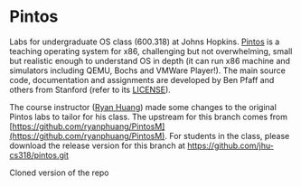 # Pintos
Labs for undergraduate OS class (600.318) at Johns Hopkins. [Pintos](http://pintos-os.org) 
is a teaching operating system for x86, challenging but not overwhelming, small
but realistic enough to understand OS in depth (it can run x86 machine and simulators 
including QEMU, Bochs and VMWare Player!). The main source code, documentation and assignments 
are developed by Ben Pfaff and others from Stanford (refer to its [LICENSE](src/LICENSE)).

The course instructor ([Ryan Huang](mailto:huang@cs.jhu.edu)) made some changes to the original
Pintos labs to tailor for his class. The upstream for this branch comes from 
[https://github.com/ryanphuang/PintosM](https://github.com/ryanphuang/PintosM). For students in the class, please
download the release version for this branch at https://github.com/jhu-cs318/pintos.git

Cloned version of the repo